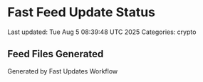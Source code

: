 # Fast Feed Update Status
Last updated: Tue Aug  5 08:39:48 UTC 2025
Categories: crypto

## Feed Files Generated

Generated by Fast Updates Workflow
